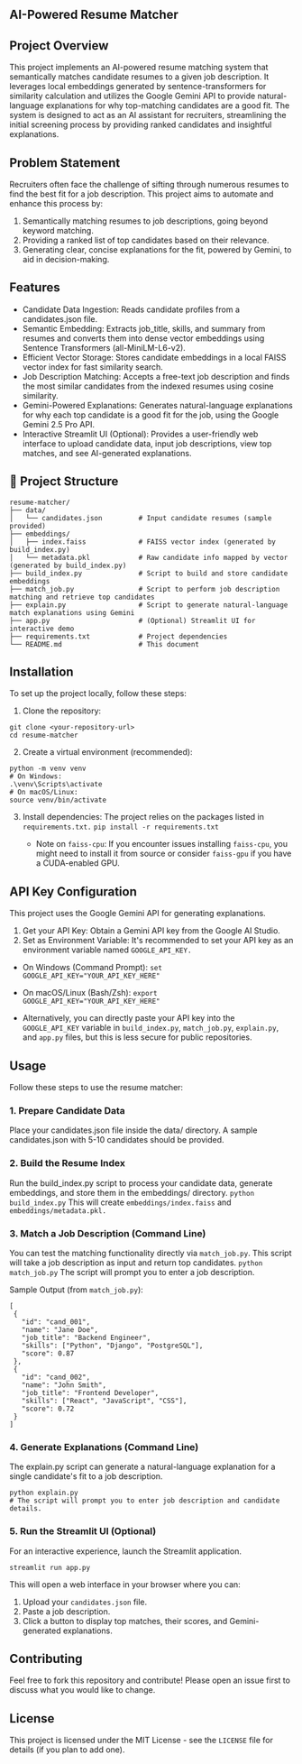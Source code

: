 ## ﻿AI-Powered Resume Matcher
## Project Overview
This project implements an AI-powered resume matching system that semantically matches candidate resumes to a given job description. It leverages local embeddings generated by sentence-transformers for similarity calculation and utilizes the Google Gemini API to provide natural-language explanations for why top-matching candidates are a good fit.
The system is designed to act as an AI assistant for recruiters, streamlining the initial screening process by providing ranked candidates and insightful explanations.
## Problem Statement
Recruiters often face the challenge of sifting through numerous resumes to find the best fit for a job description. This project aims to automate and enhance this process by:
1. Semantically matching resumes to job descriptions, going beyond keyword matching.
2. Providing a ranked list of top candidates based on their relevance.
3. Generating clear, concise explanations for the fit, powered by Gemini, to aid in decision-making.
## Features
* Candidate Data Ingestion: Reads candidate profiles from a candidates.json file.
* Semantic Embedding: Extracts job_title, skills, and summary from resumes and converts them into dense vector embeddings using Sentence Transformers (all-MiniLM-L6-v2).
* Efficient Vector Storage: Stores candidate embeddings in a local FAISS vector index for fast similarity search.
* Job Description Matching: Accepts a free-text job description and finds the most similar candidates from the indexed resumes using cosine similarity.
* Gemini-Powered Explanations: Generates natural-language explanations for why each top candidate is a good fit for the job, using the Google Gemini 2.5 Pro API.
* Interactive Streamlit UI (Optional): Provides a user-friendly web interface to upload candidate data, input job descriptions, view top matches, and see AI-generated explanations.
## 📁 Project Structure

```
resume-matcher/
├── data/
│   └── candidates.json         # Input candidate resumes (sample provided)
├── embeddings/
│   ├── index.faiss             # FAISS vector index (generated by build_index.py)
│   └── metadata.pkl            # Raw candidate info mapped by vector (generated by build_index.py)
├── build_index.py              # Script to build and store candidate embeddings
├── match_job.py                # Script to perform job description matching and retrieve top candidates
├── explain.py                  # Script to generate natural-language match explanations using Gemini
├── app.py                      # (Optional) Streamlit UI for interactive demo
├── requirements.txt            # Project dependencies
└── README.md                   # This document
```
## Installation
To set up the project locally, follow these steps:
1. Clone the repository:
```
git clone <your-repository-url>
cd resume-matcher
```
2. Create a virtual environment (recommended):
```
python -m venv venv
# On Windows:
.\venv\Scripts\activate
# On macOS/Linux:
source venv/bin/activate
```

3. Install dependencies:
The project relies on the packages listed in ```requirements.txt.```
```pip install -r requirements.txt```

   * Note on ```faiss-cpu```: If you encounter issues installing ```faiss-cpu```, you might need to install it from source or consider ```faiss-gpu``` if you have a CUDA-enabled GPU.
## API Key Configuration
This project uses the Google Gemini API for generating explanations.
   1. Get your API Key: Obtain a Gemini API key from the Google AI Studio.
   2. Set as Environment Variable: It's recommended to set your API key as an environment variable named ```GOOGLE_API_KEY.```
   * On Windows (Command Prompt):
```set GOOGLE_API_KEY="YOUR_API_KEY_HERE"```

   * On macOS/Linux (Bash/Zsh):
```export GOOGLE_API_KEY="YOUR_API_KEY_HERE"```

   * Alternatively, you can directly paste your API key into the ```GOOGLE_API_KEY``` variable in ```build_index.py```, ```match_job.py```, ```explain.py```, and ```app.py``` files, but this is less secure for public repositories.
## Usage
Follow these steps to use the resume matcher:
### 1. Prepare Candidate Data
Place your candidates.json file inside the data/ directory. A sample candidates.json with 5-10 candidates should be provided.
### 2. Build the Resume Index
Run the build_index.py script to process your candidate data, generate embeddings, and store them in the embeddings/ directory.
```python build_index.py```
This will create ```embeddings/index.faiss``` and ```embeddings/metadata.pkl.```
### 3. Match a Job Description (Command Line)
You can test the matching functionality directly via ```match_job.py```. This script will take a job description as input and return top candidates.
```python match_job.py```
The script will prompt you to enter a job description.

Sample Output (from ```match_job.py```):
```
[
 {
   "id": "cand_001",
   "name": "Jane Doe",
   "job_title": "Backend Engineer",
   "skills": ["Python", "Django", "PostgreSQL"],
   "score": 0.87
 },
 {
   "id": "cand_002",
   "name": "John Smith",
   "job_title": "Frontend Developer",
   "skills": ["React", "JavaScript", "CSS"],
   "score": 0.72
 }
]
```
### 4. Generate Explanations (Command Line)
The explain.py script can generate a natural-language explanation for a single candidate's fit to a job description.
```
python explain.py
# The script will prompt you to enter job description and candidate details.
```

### 5. Run the Streamlit UI (Optional)
For an interactive experience, launch the Streamlit application.

```streamlit run app.py```

This will open a web interface in your browser where you can:
1) Upload your ```candidates.json``` file.
2) Paste a job description.
3) Click a button to display top matches, their scores, and Gemini-generated explanations.

## Contributing
Feel free to fork this repository and contribute! Please open an issue first to discuss what you would like to change.
## License
This project is licensed under the MIT License - see the ```LICENSE``` file for details (if you plan to add one).

